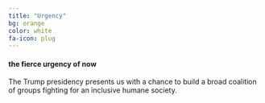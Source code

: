 ```yaml
---
title: "Urgency"
bg: orange
color: white
fa-icon: plug
---
```


#### the fierce urgency of now
The Trump presidency presents us with a chance to build a broad coalition of groups fighting for an inclusive humane society.

